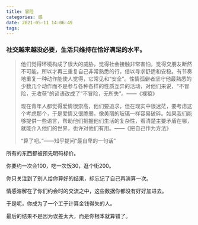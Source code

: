 ```yaml
---
title: 冒险
categories: 感
date: 2021-05-11 14:06:49
tags:
---
```


### 社交越来越没必要，生活只维持在恰好满足的水平。

<!--more-->

> 他们觉得环境构成了很大的威胁，觉得社会接触非常害怕，觉得交朋友断然不可能，所以才再三重复自己非常熟悉的行，借以寻求舒适和安稳。有节奏地重复一种动作能使人觉得，它常见和“安全”。性情孤僻者坚守他最熟悉的少数几个动作而不是参与各种各样的性质互异的活动，对他们来说，“不冒险，无收获”的谚语改成了“不冒险，无所失”。——《裸猿》
>
> 现在青年人都觉得爱情很崇高，他们要追求，但在现实中很迷茫，要考虑这个考虑那个，于是爱情又很脆弱，像美丽的玻璃一样容易破碎。如果我们能够提供一些语言，帮助他们把握他们生活的复杂性，看清楚主要矛盾在哪，就能介入他们的世界，也许对他们有用。——《把自己作为方法》
>
> “算了吧。”——知乎提问“最自卑的一句话”

所有的东西都被预先明码标价。

你要约一次会100，吃一次饭30，逛个街200。

你只关注到了别人给你算好的结果，却忘记了自己再演算一次。

情感溶解在了你们约会时的交流之中，这些数据你都没有好好加进去。

于是呢，你成为了一个工于计算金钱得失的人。

最后的结果不是因为误差太大，而是你根本就算错了。